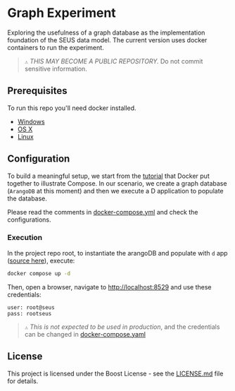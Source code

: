 # Graph Experiment

Exploring the usefulness of a graph database as the implementation foundation of the SEUS data model. The current version uses docker containers to run the experiment.

> ``⚠`` *THIS MAY BECOME A PUBLIC REPOSITORY.* Do not commit sensitive information.

## Prerequisites

To run this repo you'll need docker installed.

* [Windows](https://docs.docker.com/desktop/install/windows-install/)
* [OS X](https://docs.docker.com/desktop/install/mac-install/)
* [Linux](https://docs.docker.com/desktop/install/linux-install/)

## Configuration

To build a meaningful setup, we start from the [tutorial](https://docs.docker.com/compose/gettingstarted/)
that Docker put together to illustrate Compose. In our scenario, we create a graph database (`ArangoDB` at this moment) and then we execute a D application to populate the database.

Please read the comments in [docker-compose.yml](./docker-compose.yml) and check the configurations.

### Execution

In the project repo root, to instantiate the arangoDB and populate with `d` app ([source here](./apps/d/source/app.d)), execute:

```bash
docker compose up -d
```

Then, open a browser, navigate to [http://localhost:8529](http://localhost:8529) and use these credentials:

```text
user: root@seus
pass: rootseus
```

> ``⚠`` *This is not expected to be used in production*, and the credentials can be changed in [docker-compose.yaml](./docker-compose.yml#L9)

## License

This project is licensed under the Boost License - see the [LICENSE.md](LICENSE.md) file for details.
